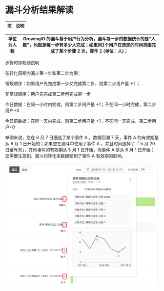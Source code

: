 # 漏斗分析结果解读

| 项 | 说明 |
| - | -- |

| 单位为人数 | GrowingIO 的漏斗基于用户行为分析，漏斗每一步的数据统计的是“**人数**”，也就是每一步有多少人完成；如果同1个用户在选定的时间范围完成了某个步骤 2 次，算作 1 (单位：人)； |
| ----- | ----------------------------------------------------------------------------------------------- |

步骤时序规则说明

在转化周期内漏斗第一步和第二步为例：&#x20;

常规顺序：如果用户先完成第一步又完成第二步，则第二步用户量 +1 ；&#x20;

非常规顺序：用户先完成第二步再完成第一步&#x20;

&#x20;        今日数据：在同一小时内完成，则第二步用户量 +1；不在同一小时完成，第二步用户+0&#x20;

&#x20;        今日前数据：在同一天内完成，则第二步用户量 +1；不在同一天完成，第二步用户+0



举例来说，您在 6 月 7 日圈选了某个事件 A ，数据回溯 7 天，事件 A 的有效期是从 6 月 1 日开始的；如果您在漏斗中使用了事件 A ，并且时间选择了「 5 月 20 日至昨天」，其他事件的有效期从 5 月 1 日开始，而事件 A 是从 6 月 1 日开始；您需要注意到，漏斗的转化率数据受到了事件 A 有效期的影响。

![](../../../../.gitbook/assets/lou-dou-7.png)

